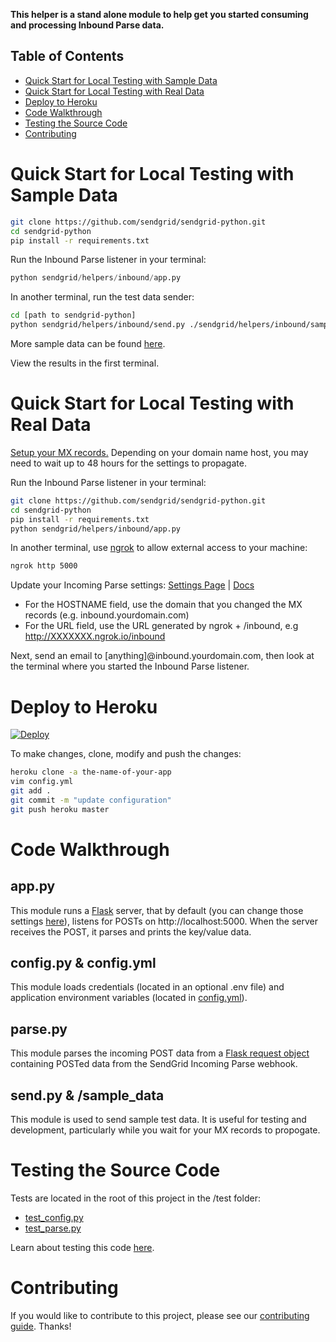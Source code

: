 **This helper is a stand alone module to help get you started consuming and processing Inbound Parse data.**

## Table of Contents

* [Quick Start for Local Testing with Sample Data](#quick_start_local_sample)
* [Quick Start for Local Testing with Real Data](#quick_start_local_real)
* [Deploy to Heroku](#heroku)
* [Code Walkthrough](#code_walkthrough)
* [Testing the Source Code](#testing)
* [Contributing](#contributing)

<a name="quick_start_local_sample"></a>
# Quick Start for Local Testing with Sample Data

```bash
git clone https://github.com/sendgrid/sendgrid-python.git
cd sendgrid-python
pip install -r requirements.txt
```

Run the Inbound Parse listener in your terminal:

```python
python sendgrid/helpers/inbound/app.py
```

In another terminal, run the test data sender:

```bash
cd [path to sendgrid-python]
python sendgrid/helpers/inbound/send.py ./sendgrid/helpers/inbound/sample_data/default_data.txt
```

More sample data can be found [here](https://github.com/sendgrid/sendgrid-python/tree/master/sendgrid/helpers/inbound/sample_data).

View the results in the first terminal.

<a name="quick_start_local_real"></a>
# Quick Start for Local Testing with Real Data

[Setup your MX records.](https://sendgrid.com/docs/Classroom/Basics/Inbound_Parse_Webhook/setting_up_the_inbound_parse_webhook.html#-Setup) Depending on your domain name host, you may need to wait up to 48 hours for the settings to propagate.

Run the Inbound Parse listener in your terminal:

```bash
git clone https://github.com/sendgrid/sendgrid-python.git
cd sendgrid-python
pip install -r requirements.txt
python sendgrid/helpers/inbound/app.py
```

In another terminal, use [ngrok](https://ngrok.com/) to allow external access to your machine:
```bash
ngrok http 5000
```

Update your Incoming Parse settings: [Settings Page](https://app.sendgrid.com/settings/parse) | [Docs](https://sendgrid.com/docs/Classroom/Basics/Inbound_Parse_Webhook/setting_up_the_inbound_parse_webhook.html#-Pointing-to-a-Hostname-and-URL)

- For the HOSTNAME field, use the domain that you changed the MX records (e.g. inbound.yourdomain.com)
- For the URL field, use the URL generated by ngrok + /inbound, e.g http://XXXXXXX.ngrok.io/inbound

Next, send an email to [anything]@inbound.yourdomain.com, then look at the terminal where you started the Inbound Parse listener.

<a name="heroku"></a>
# Deploy to Heroku

[![Deploy](https://www.herokucdn.com/deploy/button.svg)](https://heroku.com/deploy?template=https://github.com/sendgrid/sendgrid-python/tree/inbound)

To make changes, clone, modify and push the changes:

```bash
heroku clone -a the-name-of-your-app
vim config.yml
git add .
git commit -m "update configuration"
git push heroku master
```

<a name="code_walkthrough"></a>
# Code Walkthrough

## app.py

This module runs a [Flask](http://flask.pocoo.org/docs/0.11/) server, that by default (you can change those settings [here](https://github.com/sendgrid/sendgrid-python/blob/inbound/sendgrid/helpers/inbound/config.yml)), listens for POSTs on http://localhost:5000. When the server receives the POST, it parses and prints the key/value data.

## config.py & config.yml

This module loads credentials (located in an optional .env file) and application environment variables (located in [config.yml](https://github.com/sendgrid/sendgrid-python/blob/inbound/sendgrid/helpers/inbound/config.yml)).

## parse.py

This module parses the incoming POST data from a [Flask request object](http://flask.pocoo.org/docs/0.11/api/#flask.request) containing POSTed data from the SendGrid Incoming Parse webhook.

## send.py & /sample_data

This module is used to send sample test data. It is useful for testing and development, particularly while you wait for your MX records to propogate.

<a name="testing"></a>
# Testing the Source Code

Tests are located in the root of this project in the /test folder:

- [test_config.py](https://github.com/sendgrid/sendgrid-python/blob/master/test/test_config.py)
- [test_parse.py](https://github.com/sendgrid/sendgrid-python/blob/master/test/test_parse.py)

Learn about testing this code [here](https://github.com/sendgrid/sendgrid-python/blob/master/CONTRIBUTING.md#testing).

<a name="contributing"></a>
# Contributing

If you would like to contribute to this project, please see our [contributing guide](https://github.com/sendgrid/sendgrid-python/blob/master/CONTRIBUTING.md). Thanks!
